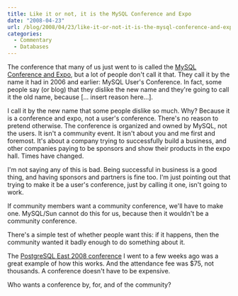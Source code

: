 ```yaml
---
title: Like it or not, it is the MySQL Conference and Expo
date: "2008-04-23"
url: /blog/2008/04/23/like-it-or-not-it-is-the-mysql-conference-and-expo/
categories:
  - Commentary
  - Databases
---
```

The conference that many of us just went to is called the [MySQL Conference and Expo](http://www.mysqlconf.com), but a lot of people don't call it that. They call it by the name it had in 2006 and earlier: MySQL User's Conference. In fact, some people say (or blog) that they dislike the new name and they're going to call it the old name, because [... insert reason here...].

I call it by the new name that some people dislike so much. Why? Because it is a conference and expo, not a user's conference. There's no reason to pretend otherwise. The conference is organized and owned by MySQL, not the users. It isn't a community event. It isn't about you and me first and foremost. It's about a company trying to successfully build a business, and other companies paying to be sponsors and show their products in the expo hall. Times have changed.

I'm not saying any of this is bad. Being successful in business is a good thing, and having sponsors and partners is fine too. I'm just pointing out that trying to make it be a user's conference, just by calling it one, isn't going to work.

If community members want a community conference, we'll have to make one. MySQL/Sun cannot do this for us, because then it wouldn't be a community conference.

There's a simple test of whether people want this: if it happens, then the community wanted it badly enough to do something about it.

The [PostgreSQL East 2008 conference](/blog/2008/04/01/postgresql-conference-east-2008/) I went to a few weeks ago was a great example of how this works. And the attendance fee was $75, not thousands. A conference doesn't have to be expensive.

Who wants a conference by, for, and of the community?



